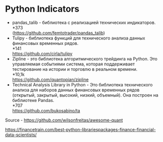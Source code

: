 # Python Indicators
* pandas_talib - библиотека с реализацией технических индикаторов.  
*373  
(https://github.com/femtotrader/pandas_talib)
* Tulipy - библиотека функций для технического анализа данных финансовых временных рядов.  
*141  
https://github.com/cirla/tulipy
* Zipline - это библиотека алгоритмического трейдинга на Python. Это управляемая событиями система, которая поддерживает тестирование на истории и торговлю в реальном времени.  
*10,1k  
https://github.com/quantopian/zipline
* Technical Analysis Library in Python - Это библиотека технического анализа для наборов данных финансовых временных рядов (открытый, закрытый, высокий, низкий, объемный). Она построен на библиотеке Pandas.  
*707  
https://github.com/bukosabino/ta

Source - https://github.com/wilsonfreitas/awesome-quant

https://financetrain.com/best-python-librariespackages-finance-financial-data-scientists/
